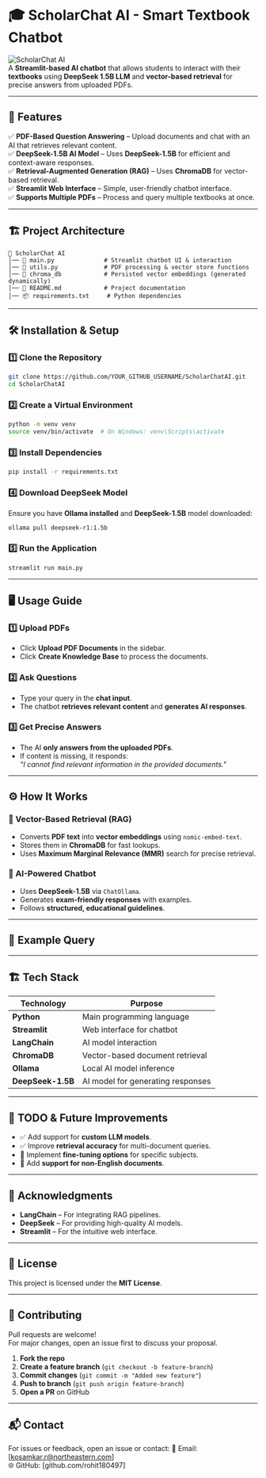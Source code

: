 # 🎓 ScholarChat AI - Smart Textbook Chatbot

![ScholarChat AI](https://img.shields.io/badge/DeepSeek-AI%20Chatbot-blue?style=for-the-badge)  
A **Streamlit-based AI chatbot** that allows students to interact with their **textbooks** using **DeepSeek 1.5B LLM** and **vector-based retrieval** for precise answers from uploaded PDFs.

---

## 🚀 Features
✅ **PDF-Based Question Answering** – Upload documents and chat with an AI that retrieves relevant content.  
✅ **DeepSeek-1.5B AI Model** – Uses **DeepSeek-1.5B** for efficient and context-aware responses.  
✅ **Retrieval-Augmented Generation (RAG)** – Uses **ChromaDB** for vector-based retrieval.  
✅ **Streamlit Web Interface** – Simple, user-friendly chatbot interface.  
✅ **Supports Multiple PDFs** – Process and query multiple textbooks at once.  

---

## 🏗️ Project Architecture

```
📂 ScholarChat AI
│── 📜 main.py              # Streamlit chatbot UI & interaction
│── 📜 utils.py             # PDF processing & vector store functions
│── 📂 chroma_db            # Persisted vector embeddings (generated dynamically)
│── 📄 README.md            # Project documentation
│── 📦 requirements.txt     # Python dependencies
```

---

## 🛠️ Installation & Setup

### **1️⃣ Clone the Repository**
```sh
git clone https://github.com/YOUR_GITHUB_USERNAME/ScholarChatAI.git
cd ScholarChatAI
```

### **2️⃣ Create a Virtual Environment**
```sh
python -m venv venv
source venv/bin/activate  # On Windows: venv\Scripts\activate
```

### **3️⃣ Install Dependencies**
```sh
pip install -r requirements.txt
```

### **4️⃣ Download DeepSeek Model**
Ensure you have **Ollama installed** and **DeepSeek-1.5B** model downloaded:
```sh
ollama pull deepseek-r1:1.5b
```

### **5️⃣ Run the Application**
```sh
streamlit run main.py
```

---

## 🖥️ Usage Guide

### **1️⃣ Upload PDFs**
- Click **Upload PDF Documents** in the sidebar.
- Click **Create Knowledge Base** to process the documents.

### **2️⃣ Ask Questions**
- Type your query in the **chat input**.
- The chatbot **retrieves relevant content** and **generates AI responses**.

### **3️⃣ Get Precise Answers**
- The AI **only answers from the uploaded PDFs**.
- If content is missing, it responds:  
  _"I cannot find relevant information in the provided documents."_

---

## ⚙️ How It Works

### **🔹 Vector-Based Retrieval (RAG)**
- Converts **PDF text** into **vector embeddings** using `nomic-embed-text`.
- Stores them in **ChromaDB** for fast lookups.
- Uses **Maximum Marginal Relevance (MMR)** search for precise retrieval.

### **🔹 AI-Powered Chatbot**
- Uses **DeepSeek-1.5B** via `ChatOllama`.
- Generates **exam-friendly responses** with examples.
- Follows **structured, educational guidelines**.

---

## 📜 Example Query

---

## 🏗️ Tech Stack

| Technology | Purpose |
|------------|---------|
| **Python** | Main programming language |
| **Streamlit** | Web interface for chatbot |
| **LangChain** | AI model interaction |
| **ChromaDB** | Vector-based document retrieval |
| **Ollama** | Local AI model inference |
| **DeepSeek-1.5B** | AI model for generating responses |

---

## 📌 TODO & Future Improvements
- ✅ Add support for **custom LLM models**.
- ✅ Improve **retrieval accuracy** for multi-document queries.
- 🚀 Implement **fine-tuning options** for specific subjects.
- 🚀 Add **support for non-English documents**.

---

## 🤝 Acknowledgments
- **LangChain** – For integrating RAG pipelines.
- **DeepSeek** – For providing high-quality AI models.
- **Streamlit** – For the intuitive web interface.

---

## 📜 License
This project is licensed under the **MIT License**.

---

## 🌟 Contributing
Pull requests are welcome!  
For major changes, open an issue first to discuss your proposal.

1. **Fork the repo**
2. **Create a feature branch** (`git checkout -b feature-branch`)
3. **Commit changes** (`git commit -m "Added new feature"`)
4. **Push to branch** (`git push origin feature-branch`)
5. **Open a PR** on GitHub

---

## 📬 Contact
For issues or feedback, open an issue or contact:
📧 Email: [kosamkar.r@northeastern.com]  
🌐 GitHub: [github.com/rohit180497]
